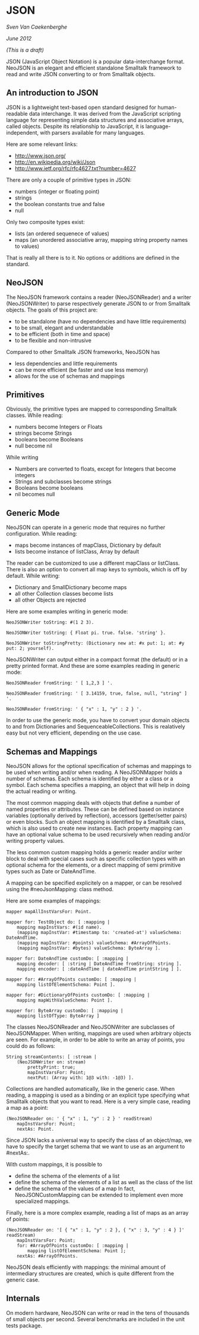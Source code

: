 # JSON

*Sven Van Caekenberghe*

*June 2012*

*(This is a draft)*


JSON (JavaScript Object Notation) is a popular data-interchange format.
NeoJSON is an elegant and efficient standalone Smalltalk framework to 
read and write JSON converting to or from Smalltalk objects.   


## An introduction to JSON


JSON is a lightweight text-based open standard designed for human-readable data interchange. 
It was derived from the JavaScript scripting language for representing simple data structures and associative arrays, called objects. 
Despite its relationship to JavaScript, it is language-independent, with parsers available for many languages.

Here are some relevant links:

- <http://www.json.org/>
- <http://en.wikipedia.org/wiki/Json>
- <http://www.ietf.org/rfc/rfc4627.txt?number=4627>

There are only a couple of primitive types in JSON:

- numbers (integer or floating point)
- strings
- the boolean constants true and false
- null

Only two composite types exist:

- lists (an ordered sequenece of values)
- maps (an unordered associative array, mapping string property names to values)

That is really all there is to it. No options or additions are defined in the standard.


## NeoJSON


The NeoJSON framework contains a reader (NeoJSONReader) and a writer (NeoJSONWriter)
to parse respectively generate JSON to or from Smalltalk objects.
The goals of this project are:

- to be standalone (have no dependencies and have little requirements)
- to be small, elegant and understandable
- to be efficient (both in time and space)
- to be flexible and non-intrusive

Compared to other Smalltalk JSON frameworks, NeoJSON has

- less dependencies and little requirements
- can be more efficient (be faster and use less memory)
- allows for the use of schemas and mappings


## Primitives

Obviously, the primitive types are mapped to corresponding Smalltalk classes.
While reading:

- numbers become Integers or Floats
- strings become Strings
- booleans become Booleans
- null become nil

While writing

- Numbers are converted to floats, except for Integers that become integers
- Strings and subclasses become strings
- Booleans become booleans
- nil becomes null


## Generic Mode


NeoJSON can operate in a generic mode that requires no further configuration.
While reading:

- maps become instances of mapClass, Dictionary by default
- lists become instance of listClass, Array by default

The reader can be customized to use a different mapClass or listClass.
There is also an option to convert all map keys to symbols, which is off by default.
While writing:

- Dictionary and SmallDictionary become maps
- all other Collection classes become lists
- all other Objects are rejected

Here are some examples writing in generic mode:

	NeoJSONWriter toString: #(1 2 3).
	
	NeoJSONWriter toString: { Float pi. true. false. 'string' }.
	
	NeoJSONWriter toStringPretty: (Dictionary new at: #x put: 1; at: #y put: 2; yourself).

NeoJSONWriter can output either in a compact format (the default) or in a pretty printed format.
And these are some examples reading in generic mode:

	NeoJSONReader fromString: ' [ 1,2,3 ] '.

	NeoJSONReader fromString: ' [ 3.14159, true, false, null, "string" ] '.

	NeoJSONReader fromString: ' { "x" : 1, "y" : 2 } '.


In order to use the generic mode, you have to convert your domain objects to and from
Dictionaries and SequenceableCollections. This is realatively easy but not very efficient,
depending on the use case.


## Schemas and Mappings


NeoJSON allows for the optional specification of schemas and mappings to be used
when writing and/or when reading.
A NeoJSONMapper holds a number of schemas.
Each schema is identified by either a class or a symbol.
Each schema specifies a mapping, an object that will help in doing the actual reading or writing.

The most common mapping deals with objects that define a number of named properties or attributes.
These can be defined based on instance variables (optionally derived by reflection), 
accessors (getter/setter pairs) or even blocks.
Such an object mapping is identified by a Smalltalk class, which is also used to create new instances.
Each property mapping can have an optional value schema to be used recursively
when reading and/or writing property values.

The less common custom mapping holds a generic reader and/or writer block to deal with 
special cases such as specific collection types with an optional schema for the elements, 
or a direct mapping of semi primitive types such as Date or DateAndTime.

A mapping can be specified explicitely on a mapper, or can be resolved using the #neoJsonMapping: class method.

Here are some examples of mappings:

	mapper mapAllInstVarsFor: Point.

	mapper for: TestObject do: [ :mapping |
		mapping mapInstVars: #(id name).
		(mapping mapInstVar: #timestamp to: 'created-at') valueSchema: DateAndTime.
		(mapping mapInstVar: #points) valueSchema: #ArrayOfPoints.
		(mapping mapInstVar: #bytes) valueSchema: ByteArray ].

	mapper for: DateAndTime customDo: [ :mapping |
		mapping decoder: [ :string | DateAndTime fromString: string ].
		mapping encoder: [ :dateAndTime | dateAndTime printString ] ].

	mapper for: #ArrayOfPoints customDo: [ :mapping |
		mapping listOfElementSchema: Point ].
		
	mapper for: #DictionaryOfPoints customDo: [ :mapping |
		mapping mapWithValueSchema: Point ].

	mapper for: ByteArray customDo: [ :mapping |
		mapping listOfType: ByteArray ]

The classes NeoJSONReader and NeoJSONWriter are subclasses of NeoJSONMapper.
When writing, mappings are used when arbitrary objects are seen.
For example, in order to be able to write an array of points, you could do as follows:

	String streamContents: [ :stream |
		(NeoJSONWriter on: stream)
			prettyPrint: true;
			mapInstVarsFor: Point;
			nextPut: (Array with: 1@3 with: -1@3) ].

Collections are handled automatically, like in the generic case.
When reading, a mapping is used as a binding or an explicit type specifying what Smalltalk objects that you want to read.
Here is a very simple case, reading a map as a point:

	(NeoJSONReader on: ' { "x" : 1, "y" : 2 } ' readStream)
		mapInstVarsFor: Point;
		nextAs: Point.	

Since JSON lacks a universal way to specify the class of an object/map, 
we have to specify the target schema that we want to use as an argument to #nextAs:.

With custom mappings, it is possible to 
- define the schema of the elements of a list
- define the schema of the elements of a list as well as the class of the list
- define the schema of the values of a map
In fact, NeoJSONCustomMapping can be extended to implement even more specialized mappings.
 
Finally, here is a more complex example, reading a list of maps as an array of points:

	(NeoJSONReader on: '[ { "x" : 1, "y" : 2 }, { "x" : 3, "y" : 4 } ]' readStream)
		mapInstVarsFor: Point;
		for: #ArrayOfPoints customDo: [ :mapping |
			mapping listOfElementSchema: Point ];
		nextAs: #ArrayOfPoints.

NeoJSON deals efficiently with mappings: the minimal amount of intermediary structures are created,
which is quite different from the generic case.


## Internals


On modern hardware, NeoJSON can write or read in the tens of thousands of small objects per second.
Several benchmarks are included in the unit tests package.
